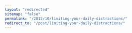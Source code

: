 ```yaml
---
layout: "redirected"
sitemap: "false"
permalink: "/2012/10/limiting-your-daily-distractions/"
redirect_to: "/post/limiting-your-daily-distractions/"
---
```




